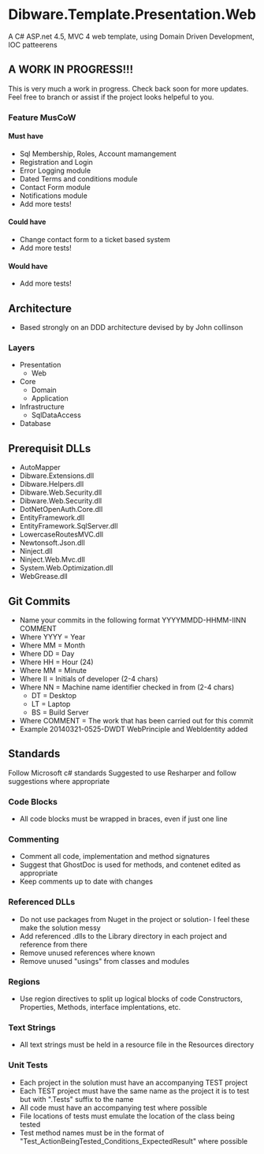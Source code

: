 Dibware.Template.Presentation.Web
=================================

A C# ASP.net 4.5, MVC 4 web template, using Domain Driven Development, IOC patteerens

## A WORK IN PROGRESS!!!
This is very much a work in progress. Check back soon for more updates. 
Feel free to branch or assist if the project looks helpeful to you.

### Feature MusCoW
#### Must have
* Sql Membership, Roles, Account mamangement
* Registration and Login
* Error Logging module
* Dated Terms and conditions module
* Contact Form module
* Notifications module
* Add more tests!
#### Could have
* Change contact form to a ticket based system
* Add more tests!
#### Would have
* Add more tests!

## Architecture
* Based strongly on an DDD architecture devised by by John collinson
### Layers
* Presentation 
    * Web
* Core
    * Domain
    * Application
* Infrastructure
    * SqlDataAccess
* Database

## Prerequisit DLLs
* AutoMapper
* Dibware.Extensions.dll
* Dibware.Helpers.dll
* Dibware.Web.Security.dll
* Dibware.Web.Security.dll
* DotNetOpenAuth.Core.dll
* EntityFramework.dll
* EntityFramework.SqlServer.dll
* LowercaseRoutesMVC.dll
* Newtonsoft.Json.dll
* Ninject.dll
* Ninject.Web.Mvc.dll
* System.Web.Optimization.dll
* WebGrease.dll

## Git Commits
* Name your commits in the following format YYYYMMDD-HHMM-IINN COMMENT
* Where YYYY    = Year
* Where MM      = Month
* Where DD      = Day
* Where HH      = Hour (24)
* Where MM      = Minute
* Where II      = Initials of developer (2-4 chars)
* Where NN      = Machine name identifier checked in from (2-4 chars)
    * DT = Desktop
    * LT = Laptop 
    * BS = Build Server
* Where COMMENT = The work that has been carried out for this commit
* Example 20140321-0525-DWDT WebPrinciple and WebIdentity added

## Standards
Follow Microsoft c# standards
Suggested to use Resharper and follow suggestions where appropriate

### Code Blocks
* All code blocks must be wrapped in braces, even if just one line

### Commenting
* Comment all code, implementation and method signatures 
* Suggest that GhostDoc is used for methods, and contenet edited as appropriate
* Keep comments up to date with changes

### Referenced DLLs
* Do not use packages from Nuget in the project or solution- I feel these make the solution messy
* Add referenced .dlls to the Library directory in each project and reference from there
* Remove unused references where known
* Remove unused "usings" from classes and modules

### Regions
* Use region directives to split up logical blocks of code Constructors, Properties, Methods, interface implentations, etc.

### Text Strings
* All text strings must be held in a resource file in the Resources directory

### Unit Tests
* Each project in the solution must have an accompanying TEST project
* Each TEST project must have the same name as the project it is to test but with ".Tests" suffix to the name
* All code must have an accompanying test where possible
* File locations of tests must emulate the location of the class being tested
* Test method names must be in the format of "Test_ActionBeingTested_Conditions_ExpectedResult" where possible

